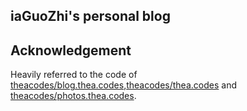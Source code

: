 ## iaGuoZhi's personal blog

## Acknowledgement

Heavily referred to the code of [theacodes/blog.thea.codes](https://github.com/theacodes/blog.thea.codes),[theacodes/thea.codes](https://github.com/theacodes/thea.codes) and [theacodes/photos.thea.codes](https://github.com/theacodes/photos.thea.codes).
